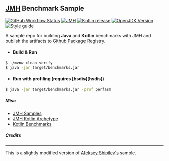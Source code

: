 ## [JMH][jmh_url] Benchmark Sample   

[![GitHub Workflow Status][shieldio_img]][gha_url] 
[![JMH][jmh_img]][jmh_url] 
[![Kotlin release][kt_img]][kt_url] 
[![OpenJDK Version][java_img]][java_url] 
[![Style guide][sty_img]][sty_url]

   A sample repo for building **Java** and **Kotlin** benchmarks with JMH and publish the artifacts to [Github Package Registry][github-packages].

- #### Build & Run

```bash
$ ./mvnw clean verify 
$ java -jar target/benchmarks.jar
```

- #### Run with profiling (requires [hsdis][hsdis])

```bash
$ java -jar target/benchmarks.jar -prof perfasm
```

##### Misc
 - [JMH Samples](https://github.com/openjdk/jmh/tree/master/jmh-samples/src/main/java/org/openjdk/jmh/samples)
 - [JMH Kotlin Archetype](https://github.com/openjdk/jmh/tree/master/jmh-archetypes/jmh-kotlin-benchmark-archetype)
 - [Kotlin Benchmarks](https://github.com/Kotlin/kotlin-benchmarks)
 
##### Credits

---

 This is a slightly modified version of [Aleksey Shipilev's](https://github.com/shipilev) sample.


[github-packages]: https://github.com/sureshg/jmh-bench-sample/packages
[jmh-archetypes]: https://github.com/openjdk/jmh/tree/master/jmh-archetypes

[kt_url]: https://github.com/JetBrains/kotlin/releases/latest
[kt_img]: https://img.shields.io/github/release/JetBrains/kotlin.svg?label=Kotlin&logo=kotlin&style=for-the-badge

[jmh_url]: https://openjdk.java.net/projects/code-tools/jmh/
[jmh_img]: https://img.shields.io/maven-central/v/org.openjdk.jmh/jmh-core?color=magenta&label=Jmh-Core&logo=apache%20maven&logoColor=magenta&style=for-the-badge

[java_url]: https://jdk.java.net/
[java_img]: https://img.shields.io/badge/OpenJDK-jdk--11-red?logo=java&style=for-the-badge&logoColor=red

[gha_url]: https://github.com/sureshg/jmh-bench-sample/actions
[gha_img]: https://github.com/sureshg/jmh-bench-sample/workflows/JMH%20CI/badge.svg?branch=master                         
[shieldio_img]:https://img.shields.io/github/workflow/status/sureshg/jmh-bench-sample/JMH%20Sample%20CI?color=green&label=Build&logo=Github-Actions&logoColor=green&style=for-the-badge

[sty_url]: https://kotlinlang.org/docs/reference/coding-conventions.html
[sty_img]: https://img.shields.io/badge/style-Kotlin--Official-40c4ff.svg?style=for-the-badge&logo=kotlin&logoColor=40c4ff

